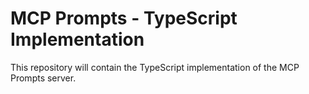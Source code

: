 # MCP Prompts - TypeScript Implementation

This repository will contain the TypeScript implementation of the MCP Prompts server. 